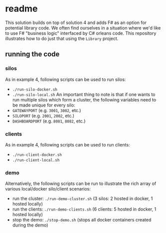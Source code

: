 # readme

This solution builds on top of solution 4 and adds F# as an option for potential library code. We often find ourselves in a situation where we'd like to use F# "business logic" interfaced by C# orleans code. This repository illustrates how to do just that using the `Library` project.

## running the code

### silos

As in example 4, following scripts can be used to run silos:

- `./run-silo-docker.sh`
- `./run-silo-local.sh`
  An important thing to note is that if one wants to run multiple silos which form a cluster, the following variables need to be made unique for every silo:
- `GATEWAYPORT` (e.g. `3001`, `3002`, etc.)
- `SILOPORT` (e.g. `2001`, `2002`, etc.)
- `DASHBOARDPORT` (e.g. `8081`, `8082`, etc.)

### clients

As in example 4, following scripts can be used to run clients:

- `./run-client-docker.sh`
- `./run-client-local.sh`

### demo

Alternatively, the following scripts can be run to illustrate the rich array of various local/docker silo/client scenarios:

- run the cluster: `./run-demo-cluster.sh` (3 silos: 2 hosted in docker, 1 hosted locally)
- run the clients: `./run-demo-clients.sh` (6 clients: 5 hosted in docker, 1 hosted locally)
- stop the demo: `./stop-demo.sh` (stops all docker containers created during the demo)
